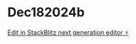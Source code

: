 # Dec182024b

[Edit in StackBlitz next generation editor ⚡️](https://stackblitz.com/~/github.com/allen4m/Dec182024b)